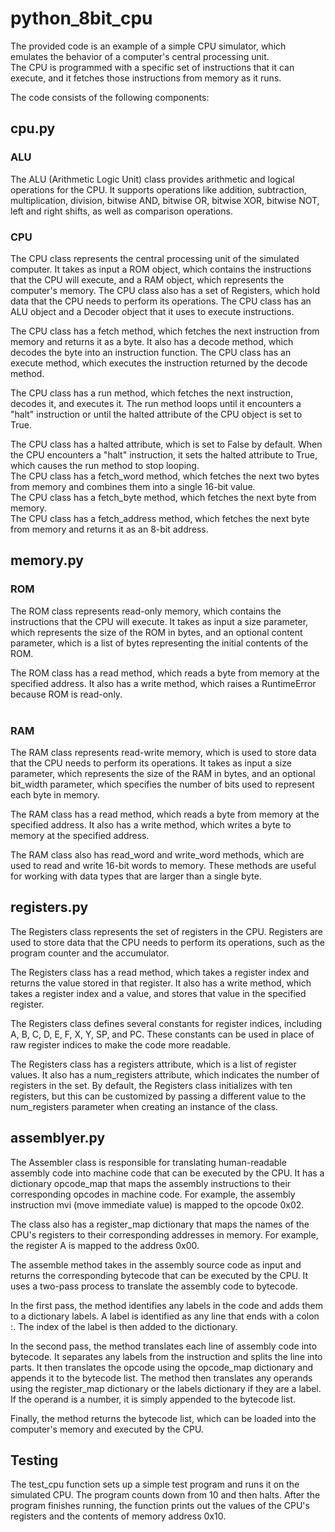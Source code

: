 # python_8bit_cpu

The provided code is an example of a simple CPU simulator, which emulates the behavior of a computer's central processing unit. <br>
The CPU is programmed with a specific set of instructions that it can execute, and it fetches those instructions from memory as it runs.<br>

The code consists of the following components:<br>

## cpu.py

### ALU
The ALU (Arithmetic Logic Unit) class provides arithmetic and logical operations for the CPU. It supports operations like addition, subtraction, multiplication, division, bitwise AND, bitwise OR, bitwise XOR, bitwise NOT, left and right shifts, as well as comparison operations.<br>

### CPU
The CPU class represents the central processing unit of the simulated computer. It takes as input a ROM object, which contains the instructions that the CPU will execute, and a RAM object, which represents the computer's memory. The CPU class also has a set of Registers, which hold data that the CPU needs to perform its operations. The CPU class has an ALU object and a Decoder object that it uses to execute instructions.<br>

The CPU class has a fetch method, which fetches the next instruction from memory and returns it as a byte. It also has a decode method, which decodes the byte into an instruction function. The CPU class has an execute method, which executes the instruction returned by the decode method.<br>

The CPU class has a run method, which fetches the next instruction, decodes it, and executes it. The run method loops until it encounters a "halt" instruction or until the halted attribute of the CPU object is set to True.<br>

The CPU class has a halted attribute, which is set to False by default. When the CPU encounters a "halt" instruction, it sets the halted attribute to True, which causes the run method to stop looping.<br>
The CPU class has a fetch_word method, which fetches the next two bytes from memory and combines them into a single 16-bit value.<br>
The CPU class has a fetch_byte method, which fetches the next byte from memory.<br>
The CPU class has a fetch_address method, which fetches the next byte from memory and returns it as an 8-bit address.<br>


## memory.py

### ROM
The ROM class represents read-only memory, which contains the instructions that the CPU will execute. It takes as input a size parameter, which represents the size of the ROM in bytes, and an optional content parameter, which is a list of bytes representing the initial contents of the ROM.<br>

The ROM class has a read method, which reads a byte from memory at the specified address. It also has a write method, which raises a RuntimeError because ROM is read-only.<br><br>

### RAM
The RAM class represents read-write memory, which is used to store data that the CPU needs to perform its operations. It takes as input a size parameter, which represents the size of the RAM in bytes, and an optional bit_width parameter, which specifies the number of bits used to represent each byte in memory.<br>

The RAM class has a read method, which reads a byte from memory at the specified address. It also has a write method, which writes a byte to memory at the specified address.<br>

The RAM class also has read_word and write_word methods, which are used to read and write 16-bit words to memory. These methods are useful for working with data types that are larger than a single byte.<br>

## registers.py

The Registers class represents the set of registers in the CPU. Registers are used to store data that the CPU needs to perform its operations, such as the program counter and the accumulator.<br>

The Registers class has a read method, which takes a register index and returns the value stored in that register. It also has a write method, which takes a register index and a value, and stores that value in the specified register.<br>

The Registers class defines several constants for register indices, including A, B, C, D, E, F, X, Y, SP, and PC. These constants can be used in place of raw register indices to make the code more readable.<br>

The Registers class has a registers attribute, which is a list of register values. It also has a num_registers attribute, which indicates the number of registers in the set. By default, the Registers class initializes with ten registers, but this can be customized by passing a different value to the num_registers parameter when creating an instance of the class.<br>

## assemblyer.py

The Assembler class is responsible for translating human-readable assembly code into machine code that can be executed by the CPU. It has a dictionary opcode_map that maps the assembly instructions to their corresponding opcodes in machine code. For example, the assembly instruction mvi (move immediate value) is mapped to the opcode 0x02.<br>

The class also has a register_map dictionary that maps the names of the CPU's registers to their corresponding addresses in memory. For example, the register A is mapped to the address 0x00.<br>

The assemble method takes in the assembly source code as input and returns the corresponding bytecode that can be executed by the CPU. It uses a two-pass process to translate the assembly code to bytecode.<br>

In the first pass, the method identifies any labels in the code and adds them to a dictionary labels. A label is identified as any line that ends with a colon :. The index of the label is then added to the dictionary.<br>

In the second pass, the method translates each line of assembly code into bytecode. It separates any labels from the instruction and splits the line into parts. It then translates the opcode using the opcode_map dictionary and appends it to the bytecode list. The method then translates any operands using the register_map dictionary or the labels dictionary if they are a label. If the operand is a number, it is simply appended to the bytecode list.<br>

Finally, the method returns the bytecode list, which can be loaded into the computer's memory and executed by the CPU.<br>

## Testing
The test_cpu function sets up a simple test program and runs it on the simulated CPU. The program counts down from 10 and then halts. After the program finishes running, the function prints out the values of the CPU's registers and the contents of memory address 0x10.<br>
